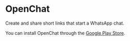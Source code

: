 # OpenChat

Create and share short links that start a WhatsApp chat.

You can install OpenChat through the [Google Play Store](https://play.google.com/store/apps/details?id=com.ingoox.clicktochat).
